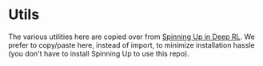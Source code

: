 # Utils

The various utilities here are copied over from [Spinning Up in Deep RL](https://github.com/openai/spinningup/tree/master/spinup/utils). We prefer to copy/paste here, instead of import, to minimize installation hassle (you don't have to install Spinning Up to use this repo).